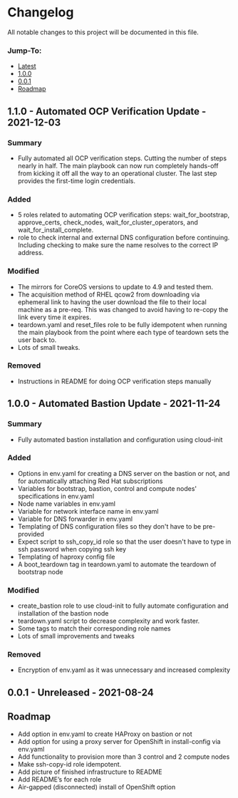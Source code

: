 # Changelog

All notable changes to this project will be documented in this file.

### Jump-To:
* [Latest](#1.1.0---Automated-OCP-Verification-Update---2021-12-03)
* [1.0.0](#1.0.0---Automated-Bastion-Update---2021-11-24)
* [0.0.1](#0.0.1---Unreleased---2021-08-24)
* [Roadmap](#Roadmap)


## 1.1.0 - Automated OCP Verification Update - 2021-12-03

### Summary
- Fully automated all OCP verification steps. Cutting the number of steps nearly in half. The main playbook can now run completely hands-off from kicking it off all the way to an operational cluster. The last step provides the first-time login credentials.

### Added
- 5 roles related to automating OCP verification steps: wait_for_bootstrap, approve_certs, check_nodes, wait_for_cluster_operators, and wait_for_install_complete.
- role to check internal and external DNS configuration before continuing. Including checking to make sure the name resolves to the correct IP address.
### Modified
- The mirrors for CoreOS versions to update to 4.9 and tested them.
- The acquisition method of RHEL qcow2 from downloading via ephemeral link to having the user download the file to their local machine as a pre-req. This was changed to avoid having to re-copy the link every time it expires.
- teardown.yaml and reset_files role to be fully idempotent when running the main playbook from the point where each type of teardown sets the user back to.
- Lots of small tweaks.
### Removed
- Instructions in README for doing OCP verification steps manually

## 1.0.0 - Automated Bastion Update - 2021-11-24

### Summary
- Fully automated bastion installation and configuration using cloud-init

### Added
- Options in env.yaml for creating a DNS server on the bastion or not, and for automatically attaching Red Hat subscriptions
- Variables for bootstrap, bastion, control and compute nodes' specifications in env.yaml
- Node name variables in env.yaml
- Variable for network interface name in env.yaml
- Variable for DNS forwarder in env.yaml
- Templating of DNS configuration files so they don't have to be pre-provided
- Expect script to ssh_copy_id role so that the user doesn't have to type in ssh password when copying ssh key
- Templating of haproxy config file
- A boot_teardown tag in teardown.yaml to automate the teardown of bootstrap node
### Modified
- create_bastion role to use cloud-init to fully automate configuration and installation of the bastion node
- teardown.yaml script to decrease complexity and work faster.
- Some tags to match their corresponding role names
- Lots of small improvements and tweaks
### Removed
- Encryption of env.yaml as it was unnecessary and increased complexity

## 0.0.1 - Unreleased - 2021-08-24

## Roadmap
* Add option in env.yaml to create HAProxy on bastion or not
* Add option for using a proxy server for OpenShift in install-config via env.yaml
* Add functionality to provision more than 3 control and 2 compute nodes
* Make ssh-copy-id role idempotent.
* Add picture of finished infrastructure to README
* Add README’s for each role
* Air-gapped (disconnected) install of OpenShift option